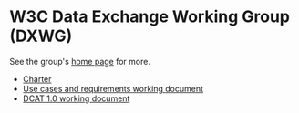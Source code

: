 # W3C Data Exchange Working Group (DXWG)

See the group's [home page](https://www.w3.org/2017/dxwg/) for more.

- [Charter](https://www.w3.org/2017/dxwg/charter)
- [Use cases and requirements working document](https://w3c.github.io/dxwg/ucr/)
- [DCAT 1.0 working document](https://w3c.github.io/dxwg/dcat/)  
